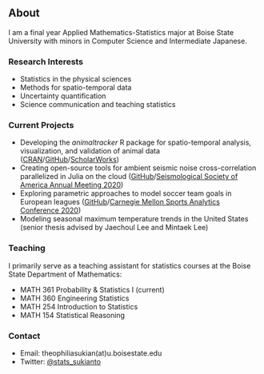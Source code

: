 ## About

I am a final year Applied Mathematics-Statistics major at Boise State University with minors in Computer Science and Intermediate Japanese.

### Research Interests

- Statistics in the physical sciences
- Methods for spatio-temporal data
- Uncertainty quantification
- Science communication and teaching statistics

### Current Projects

- Developing the *animaltracker* R package for spatio-temporal analysis, visualization, and validation of animal data ([CRAN](https://cran.r-project.org/web/packages/animaltracker/index.html)/[GitHub](https://github.com/mathedjoe/animaltracker)/[ScholarWorks](https://scholarworks.boisestate.edu/under_showcase_2020/184/))
- Creating open-source tools for ambient seismic noise cross-correlation parallelized in Julia on the cloud ([GitHub](https://github.com/ttsukianto/esip_julia_aws)/[Seismological Society of America Annual Meeting 2020](https://seismosoc.secure-platform.com/a/solicitations/9/sessiongallery/191/application/5521))
- Exploring parametric approaches to model soccer team goals in European leagues ([GitHub](https://github.com/ttsukianto/CMSAC2020)/[Carnegie Mellon Sports Analytics Conference 2020](http://stat.cmu.edu/cmsac/conference/2020/))
- Modeling seasonal maximum temperature trends in the United States (senior thesis advised by Jaechoul Lee and Mintaek Lee)

### Teaching

I primarily serve as a teaching assistant for statistics courses at the Boise State Department of Mathematics:

- MATH 361 Probability & Statistics I (current)
- MATH 360 Engineering Statistics
- MATH 254 Introduction to Statistics
- MATH 154 Statistical Reasoning

### Contact

- Email: theophiliasukian(at)u.boisestate.edu
- Twitter: [@stats_sukianto](https://twitter.com/stats_sukianto)
